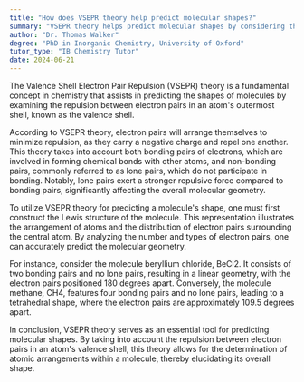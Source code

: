```yaml
---
title: "How does VSEPR theory help predict molecular shapes?"
summary: "VSEPR theory helps predict molecular shapes by considering the repulsion between electron pairs in the molecule's outer shell."
author: "Dr. Thomas Walker"
degree: "PhD in Inorganic Chemistry, University of Oxford"
tutor_type: "IB Chemistry Tutor"
date: 2024-06-21
---
```


The Valence Shell Electron Pair Repulsion (VSEPR) theory is a fundamental concept in chemistry that assists in predicting the shapes of molecules by examining the repulsion between electron pairs in an atom's outermost shell, known as the valence shell.

According to VSEPR theory, electron pairs will arrange themselves to minimize repulsion, as they carry a negative charge and repel one another. This theory takes into account both bonding pairs of electrons, which are involved in forming chemical bonds with other atoms, and non-bonding pairs, commonly referred to as lone pairs, which do not participate in bonding. Notably, lone pairs exert a stronger repulsive force compared to bonding pairs, significantly affecting the overall molecular geometry.

To utilize VSEPR theory for predicting a molecule's shape, one must first construct the Lewis structure of the molecule. This representation illustrates the arrangement of atoms and the distribution of electron pairs surrounding the central atom. By analyzing the number and types of electron pairs, one can accurately predict the molecular geometry.

For instance, consider the molecule beryllium chloride, BeCl2. It consists of two bonding pairs and no lone pairs, resulting in a linear geometry, with the electron pairs positioned 180 degrees apart. Conversely, the molecule methane, CH4, features four bonding pairs and no lone pairs, leading to a tetrahedral shape, where the electron pairs are approximately 109.5 degrees apart.

In conclusion, VSEPR theory serves as an essential tool for predicting molecular shapes. By taking into account the repulsion between electron pairs in an atom's valence shell, this theory allows for the determination of atomic arrangements within a molecule, thereby elucidating its overall shape.
    